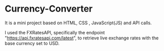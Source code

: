 # Currency-Converter
It is a mini project based on HTML, CSS , JavaScript(JS) and API calls.

I used the FXRatesAPI, specifically the endpoint "https://api.fxratesapi.com/latest", to retrieve live exchange rates with the base currency set to USD.
